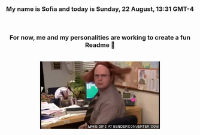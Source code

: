 


<div align="center">
<h3 >My name is Sofia and today is Sunday, 22 August, 13:31 GMT-4</h3><br>
<h3 >For now, me and my personalities are working to create a fun Readme 👋
</h3><br>
<img src='img/dwight.gif' alt='working...'/>
</div>
